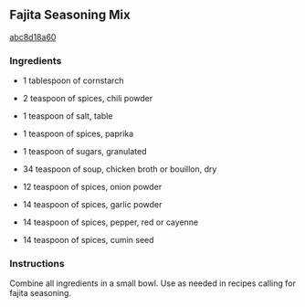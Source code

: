 ## Fajita Seasoning Mix

[abc8d18a60](http://www.food.com/recipe/fajita-seasoning-mix-28011)

### Ingredients

 - 1 tablespoon of cornstarch

 - 2 teaspoon of spices, chili powder

 - 1 teaspoon of salt, table

 - 1 teaspoon of spices, paprika

 - 1 teaspoon of sugars, granulated

 - 34 teaspoon of soup, chicken broth or bouillon, dry

 - 12 teaspoon of spices, onion powder

 - 14 teaspoon of spices, garlic powder

 - 14 teaspoon of spices, pepper, red or cayenne

 - 14 teaspoon of spices, cumin seed

### Instructions

Combine all ingredients in a small bowl. Use as needed in recipes calling for fajita seasoning.